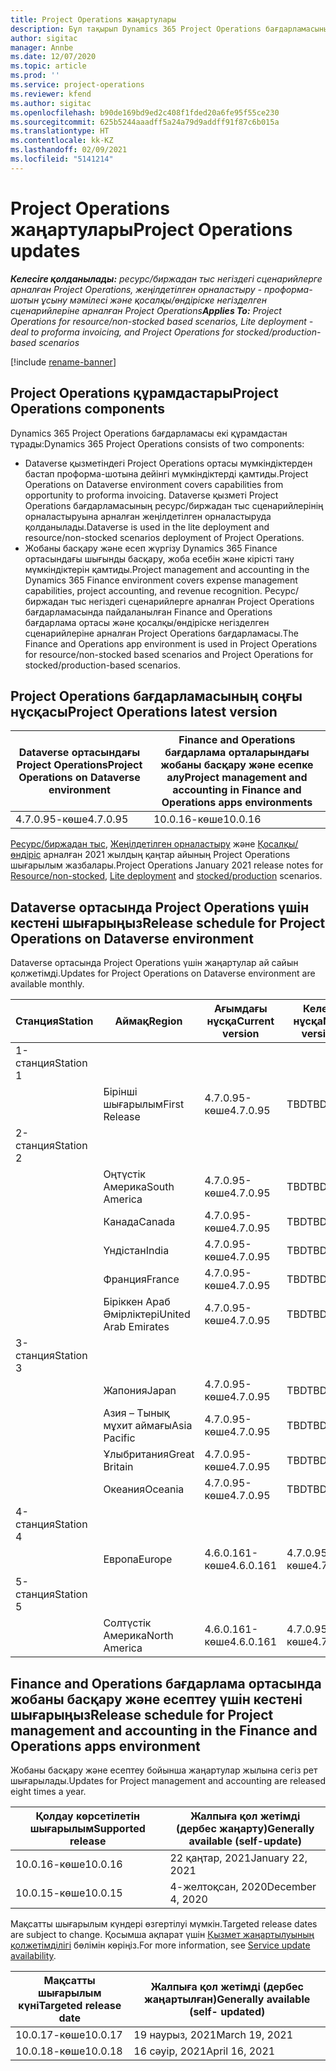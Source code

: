 ```yaml
---
title: Project Operations жаңартулары
description: Бұл тақырып Dynamics 365 Project Operations бағдарламасының шығарылған нұсқалары туралы ақпарат береді.
author: sigitac
manager: Annbe
ms.date: 12/07/2020
ms.topic: article
ms.prod: ''
ms.service: project-operations
ms.reviewer: kfend
ms.author: sigitac
ms.openlocfilehash: b90de169bd9ed2c408f1fded20a6fe95f55ce230
ms.sourcegitcommit: 625b5244aaadff5a24a79d9addff91f87c6b015a
ms.translationtype: HT
ms.contentlocale: kk-KZ
ms.lasthandoff: 02/09/2021
ms.locfileid: "5141214"
---
```

# <a name="project-operations-updates"></a><span data-ttu-id="59da1-103">Project Operations жаңартулары</span><span class="sxs-lookup"><span data-stu-id="59da1-103">Project Operations updates</span></span>

<span data-ttu-id="59da1-104">_**Келесіге қолданылады:** ресурс/биржадан тыс негіздегі сценарийлерге арналған Project Operations, жеңілдетілген орналастыру - проформа-шотын ұсыну мәмілесі және қосалқы/өндіріске негізделген сценарийлеріне арналған Project Operations_</span><span class="sxs-lookup"><span data-stu-id="59da1-104">_**Applies To:** Project Operations for resource/non-stocked based scenarios, Lite deployment - deal to proforma invoicing, and Project Operations for stocked/production-based scenarios_</span></span>

[!include [rename-banner](~/includes/cc-data-platform-banner.md)]

## <a name="project-operations-components"></a><span data-ttu-id="59da1-105">Project Operations құрамдастары</span><span class="sxs-lookup"><span data-stu-id="59da1-105">Project Operations components</span></span>

<span data-ttu-id="59da1-106">Dynamics 365 Project Operations бағдарламасы екі құрамдастан тұрады:</span><span class="sxs-lookup"><span data-stu-id="59da1-106">Dynamics 365 Project Operations consists of two components:</span></span>

- <span data-ttu-id="59da1-107">Dataverse қызметіндегі Project Operations ортасы мүмкіндіктерден бастап проформа-шотына дейінгі мүмкіндіктерді қамтиды.</span><span class="sxs-lookup"><span data-stu-id="59da1-107">Project Operations on Dataverse environment covers capabilities from opportunity to proforma invoicing.</span></span> <span data-ttu-id="59da1-108">Dataverse қызметі Project Operations бағдарламасының ресурс/биржадан тыс сценарийлерінің орналастыруына арналған жеңілдетілген орналастыруда қолданылады.</span><span class="sxs-lookup"><span data-stu-id="59da1-108">Dataverse is used in the lite deployment and resource/non-stocked scenarios deployment of Project Operations.</span></span>
- <span data-ttu-id="59da1-109">Жобаны басқару және есеп жүргізу Dynamics 365 Finance ортасындағы шығынды басқару, жоба есебін және кірісті тану мүмкіндіктерін қамтиды.</span><span class="sxs-lookup"><span data-stu-id="59da1-109">Project management and accounting in the Dynamics 365 Finance environment covers expense management capabilities, project accounting, and revenue recognition.</span></span> <span data-ttu-id="59da1-110">Ресурс/биржадан тыс негіздегі сценарийлерге арналған Project Operations бағдарламасында пайдаланылған Finance and Operations бағдарлама ортасы және қосалқы/өндіріске негізделген сценарийлеріне арналған Project Operations бағдарламасы.</span><span class="sxs-lookup"><span data-stu-id="59da1-110">The Finance and Operations app environment is used in Project Operations for resource/non-stocked based scenarios and Project Operations for stocked/production-based scenarios.</span></span>

## <a name="project-operations-latest-version"></a><span data-ttu-id="59da1-111">Project Operations бағдарламасының соңғы нұсқасы</span><span class="sxs-lookup"><span data-stu-id="59da1-111">Project Operations latest version</span></span>

| <span data-ttu-id="59da1-112">Dataverse ортасындағы Project Operations</span><span class="sxs-lookup"><span data-stu-id="59da1-112">Project Operations on Dataverse environment</span></span> | <span data-ttu-id="59da1-113">Finance and Operations бағдарлама орталарындағы жобаны басқару және есепке алу</span><span class="sxs-lookup"><span data-stu-id="59da1-113">Project management and accounting in Finance and Operations apps environments</span></span> |
| --- | --- |
| <span data-ttu-id="59da1-114">4.7.0.95-көше</span><span class="sxs-lookup"><span data-stu-id="59da1-114">4.7.0.95</span></span> | <span data-ttu-id="59da1-115">10.0.16-көше</span><span class="sxs-lookup"><span data-stu-id="59da1-115">10.0.16</span></span> |

<span data-ttu-id="59da1-116">[Ресурс/биржадан тыс](whats-new-feb-2021-resource-based.md), [Жеңілдетілген орналастыру](../pro/whats-new/whats-new-feb-2021-lite.md) және [Қосалқы/өндіріс](../prod-pma/whats-new/whats-new-jan-2021-stocked.md) арналған 2021 жылдың қаңтар айының Project Operations шығарылым жазбалары.</span><span class="sxs-lookup"><span data-stu-id="59da1-116">Project Operations January 2021 release notes for [Resource/non-stocked](whats-new-feb-2021-resource-based.md), [Lite deployment](../pro/whats-new/whats-new-feb-2021-lite.md) and [stocked/production](../prod-pma/whats-new/whats-new-jan-2021-stocked.md) scenarios.</span></span>

## <a name="release-schedule-for-project-operations-on-dataverse-environment"></a><span data-ttu-id="59da1-117">Dataverse ортасында Project Operations үшін кестені шығарыңыз</span><span class="sxs-lookup"><span data-stu-id="59da1-117">Release schedule for Project Operations on Dataverse environment</span></span>

<span data-ttu-id="59da1-118">Dataverse ортасында Project Operations үшін жаңартулар ай сайын қолжетімді.</span><span class="sxs-lookup"><span data-stu-id="59da1-118">Updates for Project Operations on Dataverse environment are available monthly.</span></span> 

| <span data-ttu-id="59da1-119">Станция</span><span class="sxs-lookup"><span data-stu-id="59da1-119">Station</span></span>   | <span data-ttu-id="59da1-120">Аймақ</span><span class="sxs-lookup"><span data-stu-id="59da1-120">Region</span></span>        | <span data-ttu-id="59da1-121">Ағымдағы нұсқа</span><span class="sxs-lookup"><span data-stu-id="59da1-121">Current version</span></span> | <span data-ttu-id="59da1-122">Келесі нұсқа</span><span class="sxs-lookup"><span data-stu-id="59da1-122">Next version</span></span> | <span data-ttu-id="59da1-123">Жалпыға қолжетімді</span><span class="sxs-lookup"><span data-stu-id="59da1-123">Generally available</span></span> |
|-----------|---------------|-----------------|--------------|---------------------|
| <span data-ttu-id="59da1-124">1-станция</span><span class="sxs-lookup"><span data-stu-id="59da1-124">Station 1</span></span> |   &nbsp;      |    &nbsp;       | &nbsp;       |      &nbsp;         |
|   &nbsp;  | <span data-ttu-id="59da1-125">Бірінші шығарылым</span><span class="sxs-lookup"><span data-stu-id="59da1-125">First Release</span></span> |  <span data-ttu-id="59da1-126">4.7.0.95-көше</span><span class="sxs-lookup"><span data-stu-id="59da1-126">4.7.0.95</span></span>       | <span data-ttu-id="59da1-127">TBD</span><span class="sxs-lookup"><span data-stu-id="59da1-127">TBD</span></span>     | <span data-ttu-id="59da1-128">19 ақпан, 2021 жыл</span><span class="sxs-lookup"><span data-stu-id="59da1-128">19-Feb-21</span></span>           |
| <span data-ttu-id="59da1-129">2-станция</span><span class="sxs-lookup"><span data-stu-id="59da1-129">Station 2</span></span> |   &nbsp;      |    &nbsp;       | &nbsp;       |      &nbsp;         |
|   &nbsp;  | <span data-ttu-id="59da1-130">Оңтүстік Америка</span><span class="sxs-lookup"><span data-stu-id="59da1-130">South America</span></span> |  <span data-ttu-id="59da1-131">4.7.0.95-көше</span><span class="sxs-lookup"><span data-stu-id="59da1-131">4.7.0.95</span></span>       | <span data-ttu-id="59da1-132">TBD</span><span class="sxs-lookup"><span data-stu-id="59da1-132">TBD</span></span>     | <span data-ttu-id="59da1-133">19 ақпан, 2021 жыл</span><span class="sxs-lookup"><span data-stu-id="59da1-133">19-Feb-21</span></span>           |
|    &nbsp; | <span data-ttu-id="59da1-134">Канада</span><span class="sxs-lookup"><span data-stu-id="59da1-134">Canada</span></span>        |  <span data-ttu-id="59da1-135">4.7.0.95-көше</span><span class="sxs-lookup"><span data-stu-id="59da1-135">4.7.0.95</span></span>       | <span data-ttu-id="59da1-136">TBD</span><span class="sxs-lookup"><span data-stu-id="59da1-136">TBD</span></span>     | <span data-ttu-id="59da1-137">19 ақпан, 2021 жыл</span><span class="sxs-lookup"><span data-stu-id="59da1-137">19-Feb-21</span></span>           |
|   &nbsp;  | <span data-ttu-id="59da1-138">Үндістан</span><span class="sxs-lookup"><span data-stu-id="59da1-138">India</span></span>         |  <span data-ttu-id="59da1-139">4.7.0.95-көше</span><span class="sxs-lookup"><span data-stu-id="59da1-139">4.7.0.95</span></span>       | <span data-ttu-id="59da1-140">TBD</span><span class="sxs-lookup"><span data-stu-id="59da1-140">TBD</span></span>     | <span data-ttu-id="59da1-141">19 ақпан, 2021 жыл</span><span class="sxs-lookup"><span data-stu-id="59da1-141">19-Feb-21</span></span>           |
|   &nbsp;  | <span data-ttu-id="59da1-142">Франция</span><span class="sxs-lookup"><span data-stu-id="59da1-142">France</span></span>         |  <span data-ttu-id="59da1-143">4.7.0.95-көше</span><span class="sxs-lookup"><span data-stu-id="59da1-143">4.7.0.95</span></span>       | <span data-ttu-id="59da1-144">TBD</span><span class="sxs-lookup"><span data-stu-id="59da1-144">TBD</span></span>     | <span data-ttu-id="59da1-145">19 ақпан, 2021 жыл</span><span class="sxs-lookup"><span data-stu-id="59da1-145">19-Feb-21</span></span>           |
|   &nbsp;  | <span data-ttu-id="59da1-146">Біріккен Араб Әмірліктері</span><span class="sxs-lookup"><span data-stu-id="59da1-146">United Arab Emirates</span></span>         |  <span data-ttu-id="59da1-147">4.7.0.95-көше</span><span class="sxs-lookup"><span data-stu-id="59da1-147">4.7.0.95</span></span>       | <span data-ttu-id="59da1-148">TBD</span><span class="sxs-lookup"><span data-stu-id="59da1-148">TBD</span></span>     | <span data-ttu-id="59da1-149">19 ақпан, 2021 жыл</span><span class="sxs-lookup"><span data-stu-id="59da1-149">19-Feb-21</span></span>           |
| <span data-ttu-id="59da1-150">3-станция</span><span class="sxs-lookup"><span data-stu-id="59da1-150">Station 3</span></span>  |      &nbsp;   |     &nbsp;      |     &nbsp;   |      &nbsp;         |
|   &nbsp;  | <span data-ttu-id="59da1-151">Жапония</span><span class="sxs-lookup"><span data-stu-id="59da1-151">Japan</span></span>         |  <span data-ttu-id="59da1-152">4.7.0.95-көше</span><span class="sxs-lookup"><span data-stu-id="59da1-152">4.7.0.95</span></span>       | <span data-ttu-id="59da1-153">TBD</span><span class="sxs-lookup"><span data-stu-id="59da1-153">TBD</span></span>     | <span data-ttu-id="59da1-154">26 ақпан, 2021 жыл</span><span class="sxs-lookup"><span data-stu-id="59da1-154">26-Feb-21</span></span>           |
|   &nbsp;  | <span data-ttu-id="59da1-155">Азия – Тынық мұхит аймағы</span><span class="sxs-lookup"><span data-stu-id="59da1-155">Asia Pacific</span></span>  |  <span data-ttu-id="59da1-156">4.7.0.95-көше</span><span class="sxs-lookup"><span data-stu-id="59da1-156">4.7.0.95</span></span>       | <span data-ttu-id="59da1-157">TBD</span><span class="sxs-lookup"><span data-stu-id="59da1-157">TBD</span></span>     | <span data-ttu-id="59da1-158">26 ақпан, 2021 жыл</span><span class="sxs-lookup"><span data-stu-id="59da1-158">26-Feb-21</span></span>           |
|   &nbsp;  | <span data-ttu-id="59da1-159">Ұлыбритания</span><span class="sxs-lookup"><span data-stu-id="59da1-159">Great Britain</span></span> |  <span data-ttu-id="59da1-160">4.7.0.95-көше</span><span class="sxs-lookup"><span data-stu-id="59da1-160">4.7.0.95</span></span>       | <span data-ttu-id="59da1-161">TBD</span><span class="sxs-lookup"><span data-stu-id="59da1-161">TBD</span></span>     | <span data-ttu-id="59da1-162">26 ақпан, 2021 жыл</span><span class="sxs-lookup"><span data-stu-id="59da1-162">26-Feb-21</span></span>           |
|   &nbsp;  | <span data-ttu-id="59da1-163">Океания</span><span class="sxs-lookup"><span data-stu-id="59da1-163">Oceania</span></span>       |  <span data-ttu-id="59da1-164">4.7.0.95-көше</span><span class="sxs-lookup"><span data-stu-id="59da1-164">4.7.0.95</span></span>       | <span data-ttu-id="59da1-165">TBD</span><span class="sxs-lookup"><span data-stu-id="59da1-165">TBD</span></span>     | <span data-ttu-id="59da1-166">26 ақпан, 2021 жыл</span><span class="sxs-lookup"><span data-stu-id="59da1-166">26-Feb-21</span></span>           |
| <span data-ttu-id="59da1-167">4-станция</span><span class="sxs-lookup"><span data-stu-id="59da1-167">Station 4</span></span> |     &nbsp;    |     &nbsp;      |     &nbsp;   |      &nbsp;         |
|   &nbsp;  | <span data-ttu-id="59da1-168">Европа</span><span class="sxs-lookup"><span data-stu-id="59da1-168">Europe</span></span>        |  <span data-ttu-id="59da1-169">4.6.0.161-көше</span><span class="sxs-lookup"><span data-stu-id="59da1-169">4.6.0.161</span></span>       | <span data-ttu-id="59da1-170">4.7.0.95-көше</span><span class="sxs-lookup"><span data-stu-id="59da1-170">4.7.0.95</span></span>     | <span data-ttu-id="59da1-171">12 ақпан, 2021 жыл</span><span class="sxs-lookup"><span data-stu-id="59da1-171">12-Feb-21</span></span>           |
| <span data-ttu-id="59da1-172">5-станция</span><span class="sxs-lookup"><span data-stu-id="59da1-172">Station 5</span></span> |     &nbsp;    |     &nbsp;      |     &nbsp;   |      &nbsp;         |
|   &nbsp;  | <span data-ttu-id="59da1-173">Солтүстік Америка</span><span class="sxs-lookup"><span data-stu-id="59da1-173">North America</span></span> |  <span data-ttu-id="59da1-174">4.6.0.161-көше</span><span class="sxs-lookup"><span data-stu-id="59da1-174">4.6.0.161</span></span>       | <span data-ttu-id="59da1-175">4.7.0.95-көше</span><span class="sxs-lookup"><span data-stu-id="59da1-175">4.7.0.95</span></span>     | <span data-ttu-id="59da1-176">19 ақпан, 2021 жыл</span><span class="sxs-lookup"><span data-stu-id="59da1-176">19-Feb-21</span></span>           |

## <a name="release-schedule-for-project-management-and-accounting-in-the-finance-and-operations-apps-environment"></a><span data-ttu-id="59da1-177">Finance and Operations бағдарлама ортасында жобаны басқару және есептеу үшін кестені шығарыңыз</span><span class="sxs-lookup"><span data-stu-id="59da1-177">Release schedule for Project management and accounting in the Finance and Operations apps environment</span></span>

<span data-ttu-id="59da1-178">Жобаны басқару және есептеу бойынша жаңартулар жылына сегіз рет шығарылады.</span><span class="sxs-lookup"><span data-stu-id="59da1-178">Updates for Project management and accounting are released eight times a year.</span></span>

| <span data-ttu-id="59da1-179">Қолдау көрсетілетін шығарылым</span><span class="sxs-lookup"><span data-stu-id="59da1-179">Supported release</span></span> | <span data-ttu-id="59da1-180">Жалпыға қол жетімді (дербес жаңарту)</span><span class="sxs-lookup"><span data-stu-id="59da1-180">Generally available (self-update)</span></span> |
| --- | --- |
| <span data-ttu-id="59da1-181">10.0.16-көше</span><span class="sxs-lookup"><span data-stu-id="59da1-181">10.0.16</span></span> | <span data-ttu-id="59da1-182">22 қаңтар, 2021</span><span class="sxs-lookup"><span data-stu-id="59da1-182">January 22, 2021</span></span> |
| <span data-ttu-id="59da1-183">10.0.15-көше</span><span class="sxs-lookup"><span data-stu-id="59da1-183">10.0.15</span></span> | <span data-ttu-id="59da1-184">4-желтоқсан, 2020</span><span class="sxs-lookup"><span data-stu-id="59da1-184">December 4, 2020</span></span> |


<span data-ttu-id="59da1-185">Мақсатты шығарылым күндері өзгертілуі мүмкін.</span><span class="sxs-lookup"><span data-stu-id="59da1-185">Targeted release dates are subject to change.</span></span> <span data-ttu-id="59da1-186">Қосымша ақпарат үшін [Қызмет жаңартылуының қолжетімділігі](https://docs.microsoft.com/dynamics365/fin-ops-core/fin-ops/get-started/public-preview-releases?toc=/dynamics365/finance/toc.json) бөлімін көріңіз.</span><span class="sxs-lookup"><span data-stu-id="59da1-186">For more information, see [Service update availability](https://docs.microsoft.com/dynamics365/fin-ops-core/fin-ops/get-started/public-preview-releases?toc=/dynamics365/finance/toc.json).</span></span>

| <span data-ttu-id="59da1-187">Мақсатты шығарылым күні</span><span class="sxs-lookup"><span data-stu-id="59da1-187">Targeted release date</span></span> | <span data-ttu-id="59da1-188">Жалпыға қол жетімді (дербес жаңартылған)</span><span class="sxs-lookup"><span data-stu-id="59da1-188">Generally available (self- updated)</span></span> |
| --- | --- |
| <span data-ttu-id="59da1-189">10.0.17-көше</span><span class="sxs-lookup"><span data-stu-id="59da1-189">10.0.17</span></span> | <span data-ttu-id="59da1-190">19 наурыз, 2021</span><span class="sxs-lookup"><span data-stu-id="59da1-190">March 19, 2021</span></span> |
| <span data-ttu-id="59da1-191">10.0.18-көше</span><span class="sxs-lookup"><span data-stu-id="59da1-191">10.0.18</span></span> | <span data-ttu-id="59da1-192">16 сәуір, 2021</span><span class="sxs-lookup"><span data-stu-id="59da1-192">April 16, 2021</span></span> |

